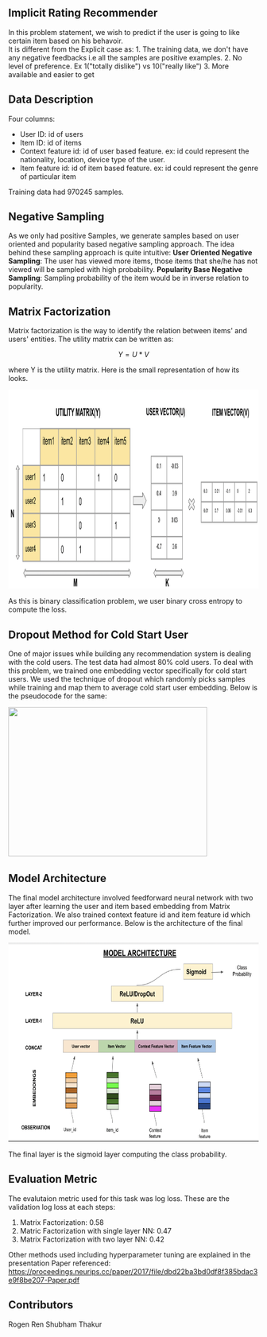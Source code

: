 ## Implicit Rating Recommender

In this problem statement, we wish to predict if the user is going to like certain item based on his behavoir. \
It is different from the Explicit case as:
	1. The training data, we don't have any negative feedbacks i.e all the samples are positive examples.
	2. No level of preference. Ex 1("totally dislike") vs 10("really like")
	3. More available and easier to get

## Data Description

Four columns:
* User ID: id of users
* Item ID: id of items
* Context feature id: id of user based feature. ex: id could represent the nationality, location, device type of the user.
* Item feature id: id of item based feature. ex: id could represent the genre of particular item

Training data had 970245 samples.

## Negative Sampling

As we only had positive Samples, we generate samples based on user oriented and popularity based negative sampling approach.
The idea behind these sampling approach is quite intuitive:
**User Oriented Negative Sampling**: The user has viewed more items, those items that she/he has not viewed will be sampled with high probability.
**Popularity Base Negative Sampling**: Sampling probability of the item would be in inverse relation to popularity.

## Matrix Factorization

Matrix factorization is the way to identify the relation between items' and users' entities. The utility matrix can be written as:

$$ Y = U*V $$

where Y is the utility matrix. Here is the small representation of how its looks. 

<img src="images/MF.png" width="600" height="400" /> 

As this is binary classification problem, we user binary cross entropy to compute the loss.

## Dropout Method for Cold Start User

One of major issues while building any recommendation system is dealing with the cold users. The test data had almost 80% cold users. To deal with this problem, we trained one embedding vector specifically for cold start users. We used the technique of dropout which randomly picks samples while training and map them to average cold start user embedding. Below is the pseudocode for the same:

<img src="images/pseudocode.png" width="400" height="300" /> 


## Model Architecture

The final model architecture involved feedforward neural network with two layer after learning the user and item based embedding from Matrix Factorization. We also trained context feature id and item feature id which further improved our performance. Below is the architecture of the final model.

<img src="images/model.png" width="600" height="400" />

The final layer is the sigmoid layer computing the class probability.

## Evaluation Metric 

The evalutaion metric used for this task was log loss. These are the validation log loss at each steps:
1. Matrix Factorization: 0.58
2. Matric Factorization with single layer NN: 0.47
3. Matrix Factorization with two layer NN: 0.42


Other methods used including hyperparameter tuning are explained in the presentation
Paper referenced: https://proceedings.neurips.cc/paper/2017/file/dbd22ba3bd0df8f385bdac3e9f8be207-Paper.pdf

## Contributors
Rogen Ren
Shubham Thakur
